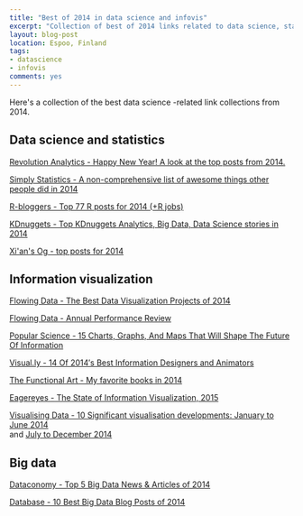 ```yaml
---
title: "Best of 2014 in data science and infovis"
excerpt: "Collection of best of 2014 links related to data science, statistics and infovis"
layout: blog-post
location: Espoo, Finland
tags:
- datascience
- infovis
comments: yes
---
```



Here's a collection of the best data science -related link collections from 2014.

## Data science and statistics

[Revolution Analytics - Happy New Year! A look at the top posts from 2014.][revolution]

[Simply Statistics - A non-comprehensive list of awesome things other people did in 2014][simplystats]

[R-bloggers - Top 77 R posts for 2014 (+R jobs)][rbloggers]

[KDnuggets - Top KDnuggets Analytics, Big Data, Data Science stories in 2014][kdnuggets]

[Xi'an's Og - top posts for 2014][xian]

[revolution]: http://blog.revolutionanalytics.com/2015/01/new-year-2015.html
[simplystats]: http://simplystatistics.org/2014/12/17/a-non-comprehensive-list-of-awesome-things-other-people-did-in-2014/
[rbloggers]: http://www.r-bloggers.com/77-most-read-r-posts-r-jobs-for-2014/
[xian]: http://xianblog.wordpress.com/2014/12/30/top-something-for-2014/
[kdnuggets]: http://www.kdnuggets.com/2014/12/top-kdnuggets-2014-analytics-big-data-science-stories.html

## Information visualization

[Flowing Data - The Best Data Visualization Projects of 2014][flowingdata]

[Flowing Data - Annual Performance Review][flowingdata2]

[Popular Science - 15 Charts, Graphs, And Maps That Will Shape The Future Of Information][popscience]

[Visual.ly - 14 Of 2014′s Best Information Designers and Animators][visually]

[The Functional Art - My favorite books in 2014 ][functionalart]

[Eagereyes - The State of Information Visualization, 2015][eagereyes]

[Visualising Data - 10 Significant visualisation developments: January to June 2014][visualisingdata1]  
and [July to December 2014][visualisingdata2]


[flowingdata]: http://flowingdata.com/2014/12/19/the-best-data-visualization-projects-of-2014-2/
[flowingdata2]: http://flowingdata.com/2014/12/30/annual-performance-review/
[visually]: http://blog.visual.ly/14-2014s-best-information-designers-animators/
[popscience]: http://www.popsci.com/best-data-visualizations
[functionalart]: http://www.thefunctionalart.com/2014/12/my-favorite-books-in-2014.html
[eagereyes]: https://eagereyes.org/blog/2015/the-state-of-information-visualization-2015
[visualisingdata1]: http://www.visualisingdata.com/index.php/2014/08/10-significant-visualisation-developments-january-to-june-2014/
[visualisingdata2]: http://www.visualisingdata.com/index.php/2014/12/10-significant-visualisation-developments-july-december-2014/

## Big data

[Dataconomy - Top 5 Big Data News & Articles of 2014][dataconomy]

[Database - 10 Best Big Data Blog Posts of 2014][database]

[dataconomy]: http://dataconomy.com/top-5-big-data-news-articles-of-2014/
[database]: http://www.dbta.com/Editorial/Trends-and-Applications/10-Best-Big-Data-Blog-Posts-of-2014-100939.aspx




